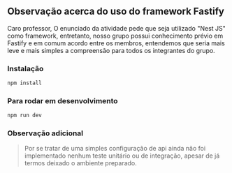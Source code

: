## Observação acerca do uso do framework Fastify

Caro professor, 
O enunciado da atividade pede que seja utilizado "Nest JS" como framework, entretanto,  nosso grupo possui conhecimento prévio em Fastify e em comum acordo entre os membros, entendemos que seria mais leve e mais simples a compreensão para todos os integrantes do grupo.

### Instalação 

```bash
npm install
```

### Para rodar em desenvolvimento

```bash
npm run dev
```


### Observação adicional

> Por se tratar de uma simples configuração de api ainda não foi implementado nenhum teste unitário ou de integração, apesar de já termos deixado o ambiente preparado.